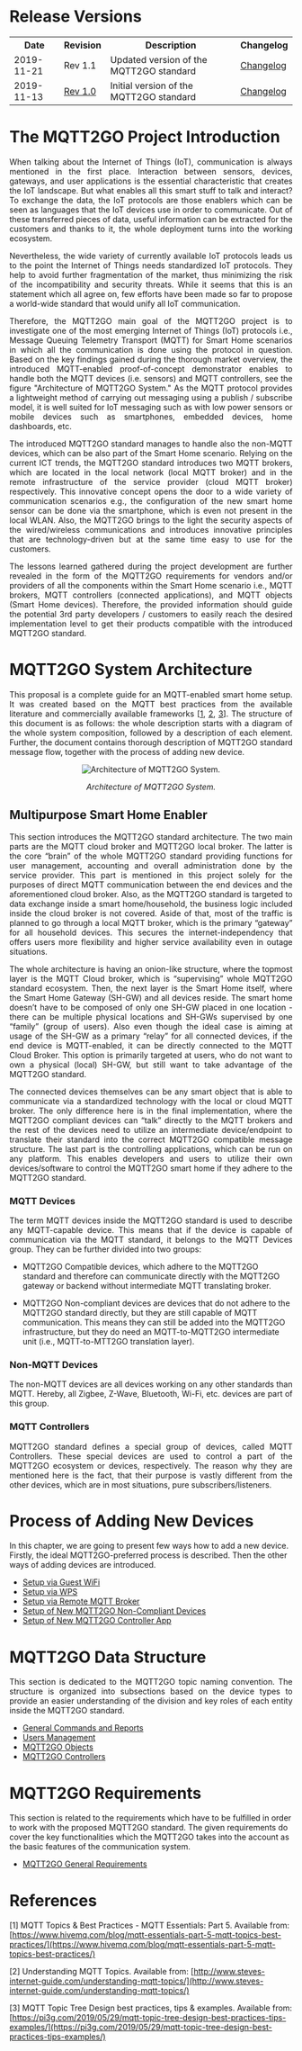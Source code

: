 # Release Versions

<table style="width:100%">
	<tr>
		<th style="width:20%">Date</th><th style="width:10%">Revision</th><th style="width:60%">Description</th><th style="width:10%">Changelog</th>
	</tr>
	<tr>
		<td>2019-11-21</td><td>Rev 1.1</td><td>Updated version of the MQTT2GO standard</td><td><a href="./changelog.html">Changelog</a></td>
	</tr>
	<tr>
		<td>2019-11-13</td><td><a href="./1.0/index.html">Rev 1.0</a></td><td>Initial version of the MQTT2GO standard</td><td><a href="./1.0/changelog.html">Changelog</a></td>
	</tr>
</table>

# The MQTT2GO Project Introduction
<p align="justify"> When talking about the Internet of Things (IoT), communication is always mentioned in the first place. Interaction between sensors, devices, gateways, and user applications is the essential characteristic that creates the IoT landscape. But what enables all this smart stuff to talk and interact? To exchange the data, the IoT protocols are those enablers which can be seen as languages that the IoT devices use in order to communicate. Out of these transferred pieces of data, useful information can be extracted for the customers and thanks to it, the whole deployment turns into the working ecosystem.</p>

<p align="justify">
Nevertheless, the wide variety of currently available IoT protocols leads us to the point the Internet of Things needs standardized IoT protocols. They help to avoid further fragmentation of the market, thus minimizing the risk of the incompatibility and security threats. While it seems that this is an statement which all agree on, few efforts have been made so far to propose a world-wide standard that would unify all IoT communication.</p>

<p align="justify">
Therefore, the MQTT2GO main goal of the MQTT2GO project is to investigate one of the most emerging Internet of Things (IoT) protocols i.e., Message Queuing Telemetry Transport (MQTT) for Smart Home scenarios in which all the communication is done using the protocol in question. Based on the key findings gained during the thorough market overview, the introduced MQTT-enabled proof-of-concept demonstrator enables to handle both the MQTT devices (i.e. sensors) and MQTT controllers, see the figure "Architecture of MQTT2GO System." As the MQTT protocol provides a lightweight method of carrying out messaging using a publish / subscribe model, it is well suited for IoT messaging such as with low power sensors or mobile devices such as smartphones, embedded devices, home dashboards, etc.</p>

<p align="justify">
The introduced MQTT2GO standard manages to handle also the non-MQTT devices, which can be also part of the Smart Home scenario. Relying on the current ICT trends, the MQTT2GO standard introduces two MQTT brokers, which are located in the local network (local MQTT broker) and in the remote infrastructure of the service provider (cloud MQTT broker) respectively. This innovative concept opens the door to a wide variety of communication scenarios e.g., the configuration of the new smart home sensor can be done via the smartphone, which is even not present in the local WLAN. Also, the MQTT2GO brings to the light the security aspects of the wired/wireless communications and introduces innovative principles that are technology-driven but at the same time easy to use for the customers.</p>

<p align="justify">
The lessons learned gathered during the project development are further revealed in the form of the MQTT2GO requirements for vendors and/or providers of all the components within the Smart Home scenario i.e., MQTT brokers, MQTT controllers (connected applications), and MQTT objects (Smart Home devices). Therefore, the provided information should guide the potential 3rd party developers / customers to easily reach the desired implementation level to get their products compatible with the introduced MQTT2GO standard.</p>

# MQTT2GO System Architecture
<p align="justify">
This proposal is a complete guide for an MQTT-enabled smart home setup. It was created based on the MQTT best practices from the available literature and commercially available frameworks [<a href="#ref1">1</a>, <a href="#ref2">2</a>, <a href="#ref3">3</a>]. The structure of this document is as follows: the whole description starts with a diagram of the whole system composition, followed by a description of each element. Further, the document contains thorough description of MQTT2GO standard message flow, together with the process of adding new device.
</p>

<p align="center" >
	<img src="mqtt_architecture.svg" alt="Architecture of MQTT2GO System.">
</p>
<p align="center" >
	<em>Architecture of MQTT2GO System.</em>
</p>

## Multipurpose Smart Home Enabler
<p align="justify">
This section introduces the MQTT2GO standard architecture. The two main parts are the MQTT cloud broker and MQTT2GO local broker. The latter is the core “brain” of the whole MQTT2GO standard providing functions for user management, accounting and overall administration done by the service provider. This part is mentioned in this project solely for the purposes of direct MQTT communication between the end devices and the aforementioned cloud broker. Also, as the MQTT2GO standard is targeted to data exchange inside a smart home/household, the business logic included inside the cloud broker is not covered. Aside of that, most of the traffic is planned to go through a local MQTT broker, which is the primary “gateway” for all household devices. This secures the internet-independency that offers users more flexibility and higher service availability even in outage situations.
</p>

<p align="justify">
The whole architecture is having an onion-like structure, where the topmost layer is the MQTT Cloud broker, which is “supervising” whole MQTT2GO standard ecosystem. Then, the next layer is the Smart Home itself, where the Smart Home Gateway (SH-GW) and all devices reside. The smart home doesn’t have to be composed of only one SH-GW placed in one location - there can be multiple physical locations and SH-GWs supervised by one “family” (group of users). Also even though the ideal case is aiming at usage of the SH-GW as a primary “relay” for all connected devices, if the end device is MQTT-enabled, it can be directly connected to the MQTT Cloud Broker. This option is primarily targeted at users, who do not want to own a physical (local) SH-GW, but still want to take advantage of the MQTT2GO standard.
</p>

<p align="justify">
The connected devices themselves can be any smart object that is able to communicate via a standardized technology with the local or cloud MQTT broker. The only difference here is in the final implementation, where the MQTT2GO compliant devices can “talk” directly to the MQTT brokers and the rest of the devices need to utilize an intermediate device/endpoint to translate their standard into the correct MQTT2GO compatible message structure.
The last part is the controlling applications, which can be run on any platform. This enables developers and users to utilize their own devices/software to control the MQTT2GO smart home if they adhere to the MQTT2GO standard.
</p>

### MQTT Devices
<p align="justify">
The term MQTT devices inside the MQTT2GO standard is used to describe any MQTT-capable device. This means that if the device is capable of communication via the MQTT standard, it belongs to the MQTT Devices group. They can be further divided into two groups:
</p>

* MQTT2GO Compatible devices, which adhere to the MQTT2GO standard and therefore can communicate directly with the MQTT2GO gateway or backend without intermediate MQTT translating broker.

* MQTT2GO Non-compliant devices are devices that do not adhere to the MQTT2GO standard directly, but they are still capable of MQTT communication. This means they can still be added into the MQTT2GO infrastructure, but they do need an MQTT-to-MQTT2GO intermediate unit (i.e., MQTT-to-MTT2GO translation layer).

### Non-MQTT Devices
<p align="justify">
The non-MQTT devices are all devices working on any other standards than MQTT. Hereby, all Zigbee, Z-Wave, Bluetooth, Wi-Fi, etc. devices are part of this group.
</p>

### MQTT Controllers
<p align="justify">
MQTT2GO standard defines a special group of devices, called MQTT Controllers. These special devices are used to control a part of the MQTT2GO ecosystem or devices, respectively. The reason why they are mentioned here is the fact, that their purpose is vastly different from the other devices, which are in most situations, pure subscribers/listeners.
</p>


#  <a name="add-devices"></a>Process of Adding New Devices
In this chapter, we are going to present few ways how to add a new device. Firstly, the ideal MQTT2GO-preferred process is described. Then the other ways of adding devices are introduced.

* [Setup via Guest WiFi](./add-wifi.md)
* [Setup via WPS](./add-wps.md)
* [Setup via Remote MQTT Broker](./mqtt2go-remote-broker.md)
* [Setup of New MQTT2GO Non-Compliant Devices](./add-non-compliant.md)
* [Setup of New MQTT2GO Controller App](./add-controller.md)


# <a name="data-structure"></a>MQTT2GO Data Structure
<p align="justify">
This section is dedicated to the MQTT2GO topic naming convention. The structure is organized into subsections based on the device types to provide an easier understanding of the division and key roles of each entity inside the MQTT2GO standard.
</p>

* [General Commands and Reports](./mqtt2go-commands.md)
* [Users Management](./mqtt2go-management.md)
* [MQTT2GO Objects](./mqtt2go-objects.md)
* [MQTT2GO Controllers](./mqtt2go-controllers.md)


# <a name="requirements"></a>MQTT2GO Requirements
This section is related to the requirements which have to be fulfilled in order to work with the proposed MQTT2GO standard. The given requirements do cover the key functionalities which the MQTT2GO takes into the account as the basic features of the communication system.
* [MQTT2GO General Requirements](./mqtt2go-general-req.md)


# References
<a name="ref1"></a>[1] MQTT Topics & Best Practices - MQTT Essentials: Part 5. Available from: [https://www.hivemq.com/blog/mqtt-essentials-part-5-mqtt-topics-best-practices/](https://www.hivemq.com/blog/mqtt-essentials-part-5-mqtt-topics-best-practices/)

<a name="ref2"></a>[2]  Understanding MQTT Topics. Available from: [http://www.steves-internet-guide.com/understanding-mqtt-topics/](http://www.steves-internet-guide.com/understanding-mqtt-topics/)

<a name="ref3"></a>[3] MQTT Topic Tree Design best practices, tips & examples. Available from: [https://pi3g.com/2019/05/29/mqtt-topic-tree-design-best-practices-tips-examples/](https://pi3g.com/2019/05/29/mqtt-topic-tree-design-best-practices-tips-examples/)

